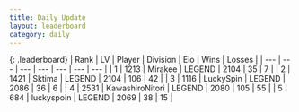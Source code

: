 ```yaml
---
title: Daily Update
layout: leaderboard
category: daily
---
```


{: .leaderboard}
| Rank | LV | Player | Division | Elo | Wins | Losses |
| --- | --- | --- | --- | --- | --- | --- |
| <span data-change="2">1</span> | 1213 | <span title="ID: 416373">Mirakee</span> | LEGEND | <span data-change="20">2104</span> | <span data-change="3">35</span> | <span data-change="0">7</span> |
| <span data-change="-1">2</span> | 1421 | <span title="ID: 353063">Sktima</span> | LEGEND | <span data-change="0">2104</span> | <span data-change="0">106</span> | <span data-change="0">42</span> |
| <span data-change="-1">3</span> | 1116 | <span title="ID: 498412">LuckySpin</span> | LEGEND | <span data-change="0">2086</span> | <span data-change="0">36</span> | <span data-change="0">6</span> |
| <span data-change="0">4</span> | 2531 | <span title="ID: 164871">KawashiroNitori</span> | LEGEND | <span data-change="2">2080</span> | <span data-change="14">105</span> | <span data-change="7">55</span> |
| <span data-change="1">5</span> | 684 | <span title="ID: 512212">luckyspoin</span> | LEGEND | <span data-change="0">2069</span> | <span data-change="0">38</span> | <span data-change="0">15</span> |